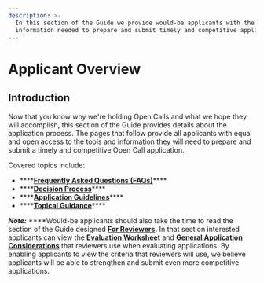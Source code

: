 ```yaml
---
description: >-
  In this section of the Guide we provide would-be applicants with the tools and
  information needed to prepare and submit timely and competitive applications.
---
```


# Applicant Overview

## Introduction

Now that you know why we're holding Open Calls and what we hope they will accomplish, this section of the Guide provides details about the application process. The pages that follow provide all applicants with equal and open access to the tools and information they will need to prepare and submit a timely and competitive Open Call application. 

Covered topics include:

* \*\*\*\*[**Frequently Asked Questions \(FAQs\)**](https://guide.reset.tech/for-applicants/faq)\*\*\*\*
* \*\*\*\*[**Decision Process**](https://guide.reset.tech/for-applicants/decision-process)\*\*\*\*
* \*\*\*\*[**Application Guidelines**](https://guide.reset.tech/for-applicants/fund-guidelines)\*\*\*\*
* \*\*\*\*[**Topical Guidance**](https://guide.reset.tech/for-applicants/topical-guidance)\*\*\*\*

_**Note:**_ ****Would-be applicants should also take the time to read the section of the Guide designed [**For Reviewers**](https://guide.reset.tech/for-reviewers/overview)**.** In that section interested applicants can view the [**Evaluation Worksheet**](https://guide.reset.tech/for-reviewers/evaluation-worksheet) and [**General Application Considerations**](https://guide.reset.tech/for-reviewers/general-application-considerations) that reviewers use when evaluating applications. By enabling applicants to view the criteria that reviewers will use, we believe applicants will be able to strengthen and submit even more competitive applications.



